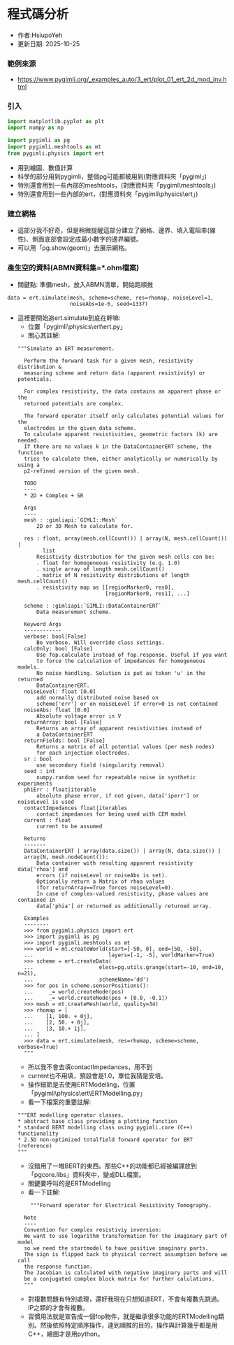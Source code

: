 # 程式碼分析
+ 作者:HsiupoYeh
+ 更新日期: 2025-10-25

### 範例來源
+ https://www.pygimli.org/_examples_auto/3_ert/plot_01_ert_2d_mod_inv.html

### 引入
```python
import matplotlib.pyplot as plt
import numpy as np

import pygimli as pg
import pygimli.meshtools as mt
from pygimli.physics import ert
```
+ 用到繪圖、數值計算
+ 科學的部分用到pygimli，整個pg可能都被用到(對應資料夾「pygiml」)
+ 特別還會用到一些內部的meshtools，(對應資料夾「pygiml\meshtools」)
+ 特別還會用到一些內部的ert，(對應資料夾「pygimli\physics\ert」)

### 建立網格
+ 這部分我不好奇，但是稍微提醒這部分建立了網格、邊界、填入電阻率(線性)、側面底部會設定成最小數字的邊界編號。
+ 可以用「pg.show(geom)」去展示網格。

### 產生空的資料(ABMN資料集=*.ohm檔案)
+ 關鍵點: 準備mesh，放入ABMN清單，開始跑順推
```
data = ert.simulate(mesh, scheme=scheme, res=rhomap, noiseLevel=1,
                    noiseAbs=1e-6, seed=1337)
```
+ 這裡要開始追ert.simulate到底在幹嘛:
  + 位置「pygimli\physics\ert\ert.py」
  + 關心其註解:
  ```
  """Simulate an ERT measurement.

    Perform the forward task for a given mesh, resistivity distribution &
    measuring scheme and return data (apparent resistivity) or potentials.

    For complex resistivity, the data contains an apparent phase or the
    returned potentials are complex.

    The forward operator itself only calculates potential values for the
    electrodes in the given data scheme.
    To calculate apparent resistivities, geometric factors (k) are needed.
    If there are no values k in the DataContainerERT scheme, the function
    tries to calculate them, either analytically or numerically by using a
    p2-refined version of the given mesh.

    TODO
    ----
    * 2D + Complex + SR

    Args
    ----
    mesh : :gimliapi:`GIMLI::Mesh`
        2D or 3D Mesh to calculate for.

    res : float, array(mesh.cellCount()) | array(N, mesh.cellCount()) |
          list
        Resistivity distribution for the given mesh cells can be:
        . float for homogeneous resistivity (e.g. 1.0)
        . single array of length mesh.cellCount()
        . matrix of N resistivity distributions of length mesh.cellCount()
        . resistivity map as [[regionMarker0, res0],
                              [regionMarker0, res1], ...]

    scheme : :gimliapi:`GIMLI::DataContainerERT`
        Data measurement scheme.

    Keyword Args
    ------------
    verbose: bool[False]
        Be verbose. Will override class settings.
    calcOnly: bool [False]
        Use fop.calculate instead of fop.response. Useful if you want
        to force the calculation of impedances for homogeneous models.
        No noise handling. Solution is put as token 'u' in the returned
        DataContainerERT.
    noiseLevel: float [0.0]
        add normally distributed noise based on
        scheme['err'] or on noiseLevel if error>0 is not contained
    noiseAbs: float [0.0]
        Absolute voltage error in V
    returnArray: bool [False]
        Returns an array of apparent resistivities instead of
        a DataContainerERT
    returnFields: bool [False]
        Returns a matrix of all potential values (per mesh nodes)
        for each injection electrodes.
    sr : bool
        use secondary field (singularity removal)
    seed : int
        numpy.random seed for repeatable noise in synthetic experiments
    phiErr : float|iterable
        absolute phase error, if not given, data['iperr'] or noiseLevel is used
    contactImpedances float|iterables
        contact impedances for being used with CEM model
    current : float
        current to be assumed

    Returns
    -------
    DataContainerERT | array(data.size()) | array(N, data.size()) |
    array(N, mesh.nodeCount()):
        Data container with resulting apparent resistivity data['rhoa'] and
        errors (if noiseLevel or noiseAbs is set).
        Optionally return a Matrix of rhoa values
        (for returnArray==True forces noiseLevel=0).
        In case of complex-valued resistivity, phase values are contained in
        data['phia'] or returned as additionally returned array.

    Examples
    --------
    >>> from pygimli.physics import ert
    >>> import pygimli as pg
    >>> import pygimli.meshtools as mt
    >>> world = mt.createWorld(start=[-50, 0], end=[50, -50],
    ...                        layers=[-1, -5], worldMarker=True)
    >>> scheme = ert.createData(
    ...                     elecs=pg.utils.grange(start=-10, end=10, n=21),
    ...                     schemeName='dd')
    >>> for pos in scheme.sensorPositions():
    ...     _= world.createNode(pos)
    ...     _= world.createNode(pos + [0.0, -0.1])
    >>> mesh = mt.createMesh(world, quality=34)
    >>> rhomap = [
    ...    [1, 100. + 0j],
    ...    [2, 50. + 0j],
    ...    [3, 10.+ 1j],
    ... ]
    >>> data = ert.simulate(mesh, res=rhomap, scheme=scheme, verbose=True)
    """

  ```
  + 所以我不會去填contactImpedances，用不到
  + current也不用填，預設會是1.0，單位我猜是安培。
  + 操作細節是去使用ERTModelling，位置「pygimli\physics\ert\ERTModelling.py」
  + 看一下檔案的重要註解:
  ```
  """ERT modelling operator classes.
  * abstract base class providing a plotting function
  * standard BERT modelling class using pygimli.core (C++) functionality
  * 2.5D non-optimized totalfield forward operator for ERT (reference)
  """
  ```
  + 沒錯用了一堆BERT的東西。那些C++的功能都已經被編譯放到「pgcore.libs」資料夾中，變成DLL檔案。
  + 關鍵要呼叫的是ERTModelling
  + 看一下註解:
  ```
      """Forward operator for Electrical Resistivity Tomography.

    Note
    ----
    Convention for complex resistiviy inversion:
    We want to use logarithm transformation for the imaginary part of model
    so we need the startmodel to have positive imaginary parts.
    The sign is flipped back to physical correct assumption before we call
    the response function.
    The Jacobian is calculated with negative imaginary parts and will
    be a conjugated complex block matrix for further calulations.
    """
  ```
  + 對複數問題有特別處理，還好我現在只想知道ERT，不會有複數先跳過。IP之類的才會有複數。
  + 習慣用法就是宣告成一個fop物件，就是繼承很多功能的ERTModelling類別。然後依照特定順序操作，達到順推的目的，操作與計算幾乎都是用C++，繪圖才是用python。
  

